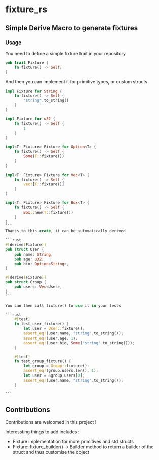 # fixture_rs

## Simple Derive Macro to generate fixtures

### Usage

You need to define a simple fixture trait in your repository

```rust
pub trait Fixture {
    fn fixture() -> Self;
}
```

And then you can implement it for primitive types, or custom structs

````rust
impl Fixture for String {
    fn fixture() -> Self {
        "string".to_string()
    }
}

impl Fixture for u32 {
    fn fixture() -> Self {
        1
    }
}

impl<T: Fixture> Fixture for Option<T> {
    fn fixture() -> Self {
        Some(T::fixture())
    }
}

impl<T: Fixture> Fixture for Vec<T> {
    fn fixture() -> Self {
        vec![T::fixture()]
    }
}

impl<T: Fixture> Fixture for Box<T> {
    fn fixture() -> Self {
        Box::new(T::fixture())
    }
}
```
Thanks to this crate, it can be automatically derived

```rust
#[derive(Fixture)]
pub struct User {
    pub name: String,
    pub age: u32,
    pub bio: Option<String>,
}

#[derive(Fixture)]
pub struct Group {
    pub users: Vec<User>,
}
```

You can then call fixture() to use it in your tests

```rust
    #[test]
    fn test_user_fixture() {
        let user = User::fixture();
        assert_eq!(user.name, "string".to_string());
        assert_eq!(user.age, 1);
        assert_eq!(user.bio, Some("string".to_string()));
    }

    #[test]
    fn test_group_fixture() {
        let group = Group::fixture();
        assert_eq!(group.users.len(), 1);
        let user = &group.users[0];
        assert_eq!(user.name, "string".to_string());
    }

```
````

## Contributions

Contributions are welcomed in this project !

Interessting things to add includes :

- Fixture implementation for more primitives and std structs
- Fixture::fixture_builder() -> Builder method to return a builder of the struct and thus customise the object
